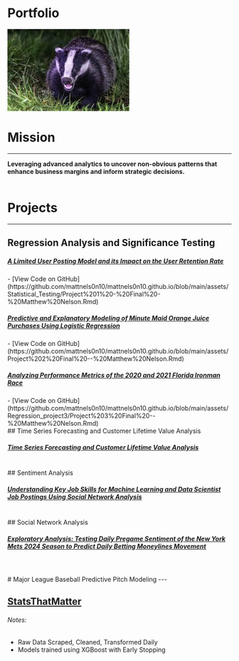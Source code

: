 # Portfolio

![Matt Nelson](images/images.jpg)

# Mission
---

<b>Leveraging advanced analytics to uncover non-obvious patterns that enhance business margins and inform strategic decisions.</b>
<br>
<br>
# Projects
---

## Regression Analysis and Significance Testing

<h5><a href="assets/Statistical_Testing/Project-1---Final---Matthew-Nelson.html">A Limited User Posting Model and its Impact on the User Retention Rate</a></h5> 
- [View Code on GitHub](https://github.com/mattnels0n10/mattnels0n10.github.io/blob/main/assets/Statistical_Testing/Project%201%20-%20Final%20-%20Matthew%20Nelson.Rmd)

<h5><a href="assets/Project-2-Final----Matthew-Nelson.html">Predictive and Explanatory Modeling of Minute Maid Orange Juice Purchases Using Logistic Regression</a></h5>
- [View Code on GitHub](https://github.com/mattnels0n10/mattnels0n10.github.io/blob/main/assets/Project%202%20Final%20--%20Matthew%20Nelson.Rmd)

<h5><a href="assets/Regression_project3/Project-3-Final----Matthew-Nelson.html"><u>Analyzing Performance Metrics of the 2020 and 2021 Florida Ironman Race</u></a></h5> 
- [View Code on GitHub](https://github.com/mattnels0n10/mattnels0n10.github.io/blob/main/assets/Regression_project3/Project%203%20Final%20--%20Matthew%20Nelson.Rmd)
<br>
## Time Series Forecasting and Customer Lifetime Value Analysis

<h5><a href="assets/Forecasting/paper.html"><u>Time Series Forecasting and Customer Lifetime Value Analysis </u></a></h5> 
<br>
## Sentiment Analysis

<h5><a href="assets/Social%20Network%20Analysis%20Project%203_files/Social%20Network%20Analysis%20Project%203.html"><u>Understanding Key Job Skills for Machine Learning and Data Scientist Job Postings Using Social Network Analysis</u></a></h5>
<br>
## Social Network Analysis

<h5><a href="assets/Sentiment_Analysis/sentiment.html"><u>Exploratory Analysis: Testing Daily Pregame Sentiment of the New York Mets 2024 Season to Predict Daily Betting Moneylines Movement </u></a></h5> 

<br>
<br>
# Major League Baseball Predictive Pitch Modeling
---

## [StatsThatMatter](https://stats-that-matter.com)

###### Notes:
- Raw Data Scraped, Cleaned, Transformed Daily
- Models trained using XGBoost with Early Stopping

